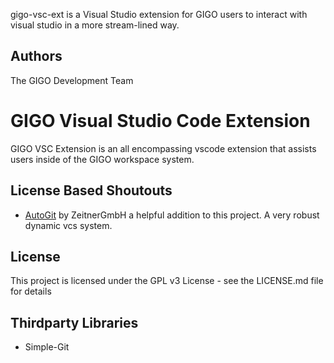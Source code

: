 
<!-- # GIGO Visual Studio Code Extension -->

gigo-vsc-ext is a Visual Studio extension for GIGO users to interact with visual studio in a more stream-lined way.


## Authors

The GIGO Development Team

# GIGO Visual Studio Code Extension

GIGO VSC Extension is an all encompassing vscode extension that assists users inside of the GIGO workspace system.

## License Based Shoutouts
  - [AutoGit](https://github.com/ZeitnerGmbH/auto-git) by ZeitnerGmbH a helpful addition to this project. A very robust dynamic vcs system.


## License

This project is licensed under the GPL v3 License - see the LICENSE.md file for details

## Thirdparty Libraries

- Simple-Git
